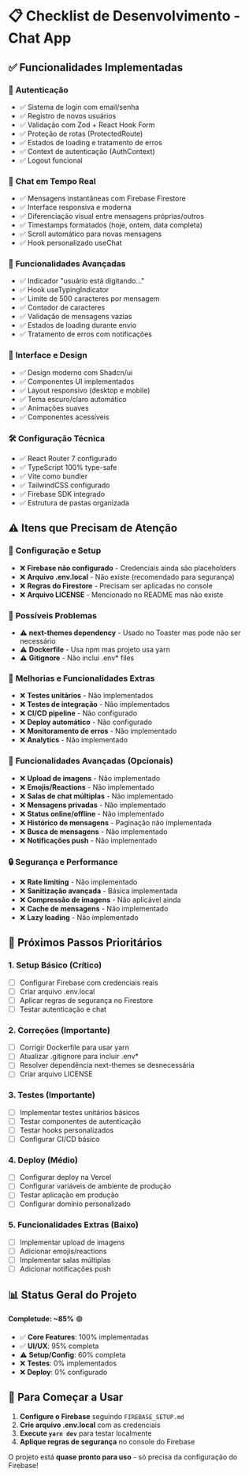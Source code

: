 # 📋 Checklist de Desenvolvimento - Chat App

## ✅ **Funcionalidades Implementadas**

### 🔐 **Autenticação**
- ✅ Sistema de login com email/senha
- ✅ Registro de novos usuários
- ✅ Validação com Zod + React Hook Form
- ✅ Proteção de rotas (ProtectedRoute)
- ✅ Estados de loading e tratamento de erros
- ✅ Context de autenticação (AuthContext)
- ✅ Logout funcional

### 💬 **Chat em Tempo Real**
- ✅ Mensagens instantâneas com Firebase Firestore
- ✅ Interface responsiva e moderna
- ✅ Diferenciação visual entre mensagens próprias/outros
- ✅ Timestamps formatados (hoje, ontem, data completa)
- ✅ Scroll automático para novas mensagens
- ✅ Hook personalizado useChat

### 🎯 **Funcionalidades Avançadas**
- ✅ Indicador "usuário está digitando..."
- ✅ Hook useTypingIndicator
- ✅ Limite de 500 caracteres por mensagem
- ✅ Contador de caracteres
- ✅ Validação de mensagens vazias
- ✅ Estados de loading durante envio
- ✅ Tratamento de erros com notificações

### 🎨 **Interface e Design**
- ✅ Design moderno com Shadcn/ui
- ✅ Componentes UI implementados
- ✅ Layout responsivo (desktop e mobile)
- ✅ Tema escuro/claro automático
- ✅ Animações suaves
- ✅ Componentes acessíveis

### 🛠️ **Configuração Técnica**
- ✅ React Router 7 configurado
- ✅ TypeScript 100% type-safe
- ✅ Vite como bundler
- ✅ TailwindCSS configurado
- ✅ Firebase SDK integrado
- ✅ Estrutura de pastas organizada

## ⚠️ **Itens que Precisam de Atenção**

### 🔧 **Configuração e Setup**
- ❌ **Firebase não configurado** - Credenciais ainda são placeholders
- ❌ **Arquivo .env.local** - Não existe (recomendado para segurança)
- ❌ **Regras do Firestore** - Precisam ser aplicadas no console
- ❌ **Arquivo LICENSE** - Mencionado no README mas não existe

### 🐛 **Possíveis Problemas**
- ⚠️ **next-themes dependency** - Usado no Toaster mas pode não ser necessário
- ⚠️ **Dockerfile** - Usa npm mas projeto usa yarn
- ⚠️ **Gitignore** - Não inclui .env* files

### 🚀 **Melhorias e Funcionalidades Extras**
- ❌ **Testes unitários** - Não implementados
- ❌ **Testes de integração** - Não implementados
- ❌ **CI/CD pipeline** - Não configurado
- ❌ **Deploy automático** - Não configurado
- ❌ **Monitoramento de erros** - Não implementado
- ❌ **Analytics** - Não implementado

### 📱 **Funcionalidades Avançadas (Opcionais)**
- ❌ **Upload de imagens** - Não implementado
- ❌ **Emojis/Reactions** - Não implementado
- ❌ **Salas de chat múltiplas** - Não implementado
- ❌ **Mensagens privadas** - Não implementado
- ❌ **Status online/offline** - Não implementado
- ❌ **Histórico de mensagens** - Paginação não implementada
- ❌ **Busca de mensagens** - Não implementado
- ❌ **Notificações push** - Não implementado

### 🔒 **Segurança e Performance**
- ❌ **Rate limiting** - Não implementado
- ❌ **Sanitização avançada** - Básica implementada
- ❌ **Compressão de imagens** - Não aplicável ainda
- ❌ **Cache de mensagens** - Não implementado
- ❌ **Lazy loading** - Não implementado

## 🎯 **Próximos Passos Prioritários**

### 1. **Setup Básico** (Crítico)
- [ ] Configurar Firebase com credenciais reais
- [ ] Criar arquivo .env.local
- [ ] Aplicar regras de segurança no Firestore
- [ ] Testar autenticação e chat

### 2. **Correções** (Importante)
- [ ] Corrigir Dockerfile para usar yarn
- [ ] Atualizar .gitignore para incluir .env*
- [ ] Resolver dependência next-themes se desnecessária
- [ ] Criar arquivo LICENSE

### 3. **Testes** (Importante)
- [ ] Implementar testes unitários básicos
- [ ] Testar componentes de autenticação
- [ ] Testar hooks personalizados
- [ ] Configurar CI/CD básico

### 4. **Deploy** (Médio)
- [ ] Configurar deploy na Vercel
- [ ] Configurar variáveis de ambiente de produção
- [ ] Testar aplicação em produção
- [ ] Configurar domínio personalizado

### 5. **Funcionalidades Extras** (Baixo)
- [ ] Implementar upload de imagens
- [ ] Adicionar emojis/reactions
- [ ] Implementar salas múltiplas
- [ ] Adicionar notificações push

## 📊 **Status Geral do Projeto**

**Completude: ~85%** 🟢

- ✅ **Core Features**: 100% implementadas
- ✅ **UI/UX**: 95% completa
- ⚠️ **Setup/Config**: 60% completa
- ❌ **Testes**: 0% implementados
- ❌ **Deploy**: 0% configurado

## 🚀 **Para Começar a Usar**

1. **Configure o Firebase** seguindo `FIREBASE_SETUP.md`
2. **Crie arquivo .env.local** com as credenciais
3. **Execute `yarn dev`** para testar localmente
4. **Aplique regras de segurança** no console do Firebase

O projeto está **quase pronto para uso** - só precisa da configuração do Firebase!

